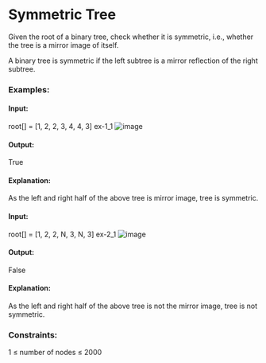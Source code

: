 # Symmetric Tree
Given the root of a binary tree, check whether it is symmetric, i.e., whether the tree is a mirror image of itself.

A binary tree is symmetric if the left subtree is a mirror reflection of the right subtree.

### Examples:
#### Input: 
root[] = [1, 2, 2, 3, 4, 4, 3]
   ex-1_1
![image](https://github.com/user-attachments/assets/e56d47ef-a5e4-4386-ae63-dbfa58d09a2e)
#### Output: 
True
#### Explanation:
As the left and right half of the above tree is mirror image, tree is symmetric.

#### Input:
root[] = [1, 2, 2, N, 3, N, 3]
   ex-2_1
![image](https://github.com/user-attachments/assets/82a08e6c-f192-48eb-a2e2-75961f013e0f)
#### Output:
False
#### Explanation:
As the left and right half of the above tree is not the mirror image, tree is not symmetric. 

### Constraints:
1  ≤ number of nodes ≤ 2000

